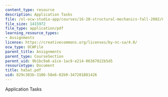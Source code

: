 ```yaml
---
content_type: resource
description: Application Tasks
file: /ol-ocw-studio-app/courses/16-20-structural-mechanics-fall-2002/829c383b310658e602b9347201881426_ha5at.pdf
file_size: 1415972
file_type: application/pdf
learning_resource_types:
- Assignments
license: https://creativecommons.org/licenses/by-nc-sa/4.0/
ocw_type: OCWFile
parent_title: Assignments
parent_type: CourseSection
parent_uid: 9b1bc9a6-a1ce-1ac9-e214-06367022b5d5
resourcetype: Document
title: ha5at.pdf
uid: 829c383b-3106-58e6-02b9-347201881426
---
```

Application Tasks